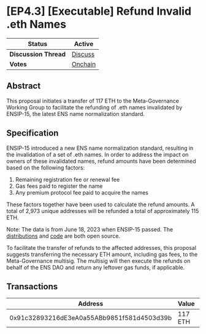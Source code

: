 # \[EP4.3] \[Executable] Refund Invalid .eth Names

| **Status**            | Active                                                                                    |
| --------------------- | ------------------------------------------------------------------------------------------ |
| **Discussion Thread** | [Discuss](https://discuss.ens.domains/t/temp-check-ens-invalid-name-refund-proposal/16824) |
| **Votes**             | [Onchain](https://www.tally.xyz/gov/ens/proposal/87741894125754523615596264728611635516467361279764827076788536604061840625452)                                                                                    |

## Abstract

This proposal initiates a transfer of 117 ETH to the Meta-Governance Working Group to facilitate the refunding of .eth names invalidated by ENSIP-15, the latest ENS name normalization standard.

## Specification

ENSIP-15 introduced a new ENS name normalization standard, resulting in the invalidation of a set of .eth names. In order to address the impact on owners of these invalidated names, refund amounts have been determined based on the following factors:

1. Remaining registration fee or renewal fee
2. Gas fees paid to register the name
3. Any premium protocol fee paid to acquire the names

These factors together have been used to calculate the refund amounts. A total of 2,973 unique addresses will be refunded a total of approximately 115 ETH.

Note: The data is from June 18, 2023 when ENSIP-15 passed. The [distributions](https://docs.google.com/spreadsheets/d/1JoLq8obUwFu_xGaXRMslAyX6nwR3njXqIc7I9sizTLU/edit?usp=sharing) and [code](https://github.com/ensdomains/normalise-refund) are both open source.

To facilitate the transfer of refunds to the affected addresses, this proposal suggests transferring the necessary ETH amount, including gas fees, to the Meta-Governance multisig. The multisig will then execute the refunds on behalf of the ENS DAO and return any leftover gas funds, if applicable.

## Transactions

| Address                                    | Value   | Function | Argument | Value |
| ------------------------------------------ | ------- | -------- | -------- | ----- |
| 0x91c32893216dE3eA0a55ABb9851f581d4503d39b | 117 ETH |          |          |       |
